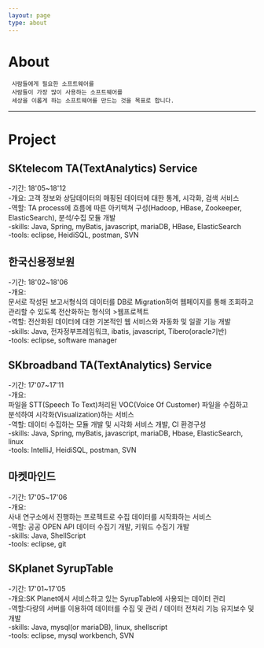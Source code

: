 ```yaml
---
layout: page
type: about
---
```


# About

```
 사람들에게 필요한 소프트웨어를
 사람들이 가장 많이 사용하는 소프트웨어를
 세상을 이롭게 하는 소프트웨어를 만드는 것을 목표로 합니다.
```

---

# Project
## SKtelecom TA(TextAnalytics) Service
 -기간: 18'05~18'12<br/> -개요: 고객 정보와 상담데이터의 매핑된 데이터에 대한 통계, 시각화, 검색 서비스<br/>
 -역할: TA process에 흐름에 따른 아키텍쳐 구성(Hadoop, HBase, Zookeeper, ElasticSearch), 분석/수집 모듈 개발<br/>
 -skills: Java, Spring, myBatis, javascript, mariaDB, HBase, ElasticSearch<br/>
 -tools: eclipse, HeidiSQL, postman, SVN

## 한국신용정보원
 -기간: 18'02~18'06<br/>
 -개요:<br/>
  문서로 작성된 보고서형식의 데이터를 DB로 Migration하여 웹페이지를 통해 조회하고 관리할 수 있도록 전산화하는 형식의 >웹프로젝트<br/>
 -역할: 전산화된 데이터에 대한 기본적인 웹 서비스와 자동화 및 일괄 기능 개발<br/>
 -skills: Java, 전자정부프레임워크, ibatis, javascript, Tibero(oracle기반)<br/>
 -tools: eclipse, software manager

## SKbroadband TA(TextAnalytics) Service
 -기간: 17'07~17'11<br/>
 -개요:<br/>
  파일을 STT(Speech To Text)처리된 VOC(Voice Of Customer) 파일을 수집하고 분석하여 시각화(Visualization)하는 서비스<br/>
 -역할: 데이터 수집하는 모듈 개발 및 시각화 서비스 개발, CI 환경구성<br/>
 -skills: Java, Spring, myBatis, javascript, mariaDB, Hbase, ElasticSearch, linux<br/>
 -tools: IntelliJ, HeidiSQL, postman, SVN

## 마켓마인드
 -기간: 17'05~17'06<br/>
 -개요:<br/>
 사내 연구소에서 진행하는 프로젝트로 수집 데이터를 시작화하는 서비스<br/>
 -역할: 공공 OPEN API 데이터 수집기 개발, 키워드 수집기 개발<br/>
 -skills: Java, ShellScript<br/>
 -tools: eclipse, git

## SKplanet SyrupTable
 -기간: 17'01~17'05<br/>
 -개요:SK Planet에서 서비스하고 있는 SyrupTable에 사용되는 데이터 관리<br/>
 -역할:다량의 서버를 이용하여 데이터를 수집 및 관리 / 데이터 전처리 기능 유지보수 및 개발<br/>
 -skills: Java, mysql(or mariaDB), linux, shellscript<br/>
 -tools: eclipse, mysql workbench, SVN
